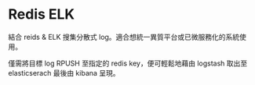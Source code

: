 Redis ELK
===

結合 reids & ELK 搜集分散式 log。適合想統一異質平台或已微服務化的系統使用。

僅需將目標 log RPUSH 至指定的 redis key，便可輕鬆地藉由 logstash 取出至 elasticserach 最後由 kibana 呈現。

